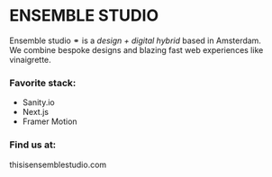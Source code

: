 # ENSEMBLE STUDIO


Ensemble studio ⚭ is a *design + digital hybrid* based in Amsterdam. \
We combine bespoke designs and blazing fast web experiences like vinaigrette.

### Favorite stack:
- Sanity.io
- Next.js
- Framer Motion

### Find us at:
thisisensemblestudio.com




